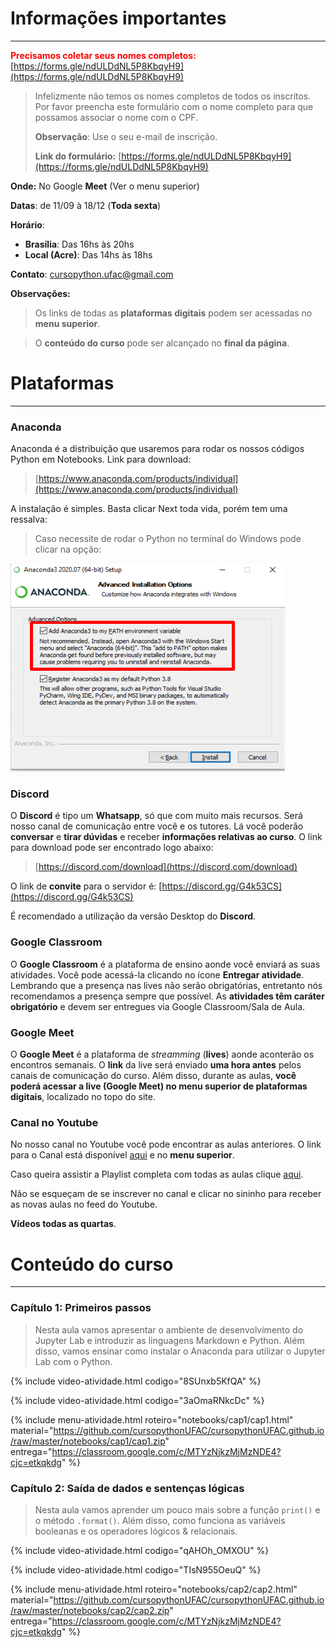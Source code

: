 # Informações importantes

-----

<strong style="color:red">Precisamos coletar seus nomes completos:</strong> [https://forms.gle/ndULDdNL5P8KbqyH9](https://forms.gle/ndULDdNL5P8KbqyH9)

> Infelizmente não temos os nomes completos de todos os inscritos. Por favor preencha este formulário com o nome completo para que possamos associar o nome com o CPF.
>
> **Observação**: Use o seu e-mail de inscrição.
>
> **Link do formulário:** [https://forms.gle/ndULDdNL5P8KbqyH9](https://forms.gle/ndULDdNL5P8KbqyH9)

**Onde:** No Google **Meet** (Ver o menu superior)

**Datas**: de 11/09 à 18/12 (**Toda sexta**)

**Horário**:  

- **Brasília**: Das 16hs às 20hs  
- **Local (Acre)**: Das 14hs às 18hs

**Contato**: cursopython.ufac@gmail.com

**Observações:**

> Os links de todas as **plataformas digitais** podem ser acessadas no **menu superior**.

> O **conteúdo do curso** pode ser alcançado no **final da página**.

# Plataformas

----
### Anaconda

Anaconda é a distribuição que usaremos para rodar os nossos códigos Python em Notebooks. Link para download:

> [https://www.anaconda.com/products/individual](https://www.anaconda.com/products/individual)

A instalação é simples. Basta clicar Next toda vida, porém tem uma ressalva:

> Caso necessite de rodar o Python no terminal do Windows pode clicar na opção: 

![Instalação Anaconda](imgs/instalacao_anaconda.png)

### **Discord**

O **Discord** é tipo um **Whatsapp**, só que com muito mais recursos. Será nosso canal de comunicação entre você e os tutores. Lá você poderão **conversar** e **tirar dúvidas** e receber **informações relativas ao curso**. O link para download pode ser encontrado logo abaixo:  

> [https://discord.com/download](https://discord.com/download)  

O link de **convite** para o servidor é: [https://discord.gg/G4k53CS](https://discord.gg/G4k53CS)

É recomendado a utilização da versão Desktop do **Discord**. 

### **Google Classroom**

O **Google Classroom** é a plataforma de ensino  aonde você enviará as suas atividades. Você pode acessá-la clicando no ícone **Entregar atividade**.  Lembrando que a presença nas lives não serão obrigatórias, entretanto nós recomendamos a presença sempre que possível. As **atividades têm caráter obrigatório** e devem ser entregues via Google Classroom/Sala de Aula.  

### **Google Meet**

O **Google Meet** é a plataforma de *streamming* (**lives**) aonde aconterão os encontros semanais. O **link** da live será enviado **uma hora antes** pelos canais de comunicação do curso. Além disso, durante as aulas, **você poderá acessar a live (Google Meet)  no menu superior de plataformas digitais**, localizado no topo do site.

### **Canal no Youtube**

No nosso canal no Youtube você pode encontrar as aulas anteriores. O link para o Canal está disponível [aqui](https://www.youtube.com/channel/UCyMrBqAj-98a70ZWPZZb9IQ) e no **menu superior**. 

Caso queira assistir a Playlist completa com todas as aulas clique [aqui](https://www.youtube.com/playlist?list=PLMVGMAJ8MW_ztHsCsn3Mo1sJvpGotmRvT).

Não se esqueçam de se inscrever no canal e clicar no sininho para receber as novas aulas no feed do Youtube.

**Vídeos todas as quartas**.

# Conteúdo do curso
----
### **Capítulo 1:** Primeiros passos
> Nesta aula vamos apresentar o ambiente de desenvolvimento do Jupyter Lab e introduzir as linguagens Markdown e Python. Além disso, vamos ensinar como instalar o Anaconda para utilizar o Jupyter Lab com o Python.

{% include video-atividade.html
    codigo="8SUnxb5KfQA"
%}

{% include video-atividade.html
    codigo="3aOmaRNkcDc"
%}



{% include menu-atividade.html 
    roteiro="notebooks/cap1/cap1.html" 
    material="https://github.com/cursopythonUFAC/cursopythonUFAC.github.io/raw/master/notebooks/cap1/cap1.zip" 
    entrega="https://classroom.google.com/c/MTYzNjkzMjMzNDE4?cjc=etkqkdg" 
%}



### **Capítulo 2:** Saída de dados e sentenças lógicas

> Nesta aula vamos aprender um pouco mais sobre a função `print()` e o método `.format()`. Além disso, como funciona as variáveis booleanas e os operadores lógicos & relacionais.

{% include video-atividade.html
    codigo="qAHOh_OMXOU"
%}

{% include video-atividade.html
    codigo="TIsN955OeuQ"
%}

{% include menu-atividade.html 
    roteiro="notebooks/cap2/cap2.html" 
    material="https://github.com/cursopythonUFAC/cursopythonUFAC.github.io/raw/master/notebooks/cap2/cap2.zip" 
    entrega="https://classroom.google.com/c/MTYzNjkzMjMzNDE4?cjc=etkqkdg" 
%}

